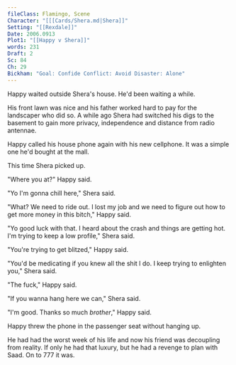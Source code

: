 ```yaml
---
fileClass: Flamingo, Scene
Character: "[[[Cards/Shera.md|Shera]]"
Setting: "[[Rexdale]]"
Date: 2006.0913
Plot1: "[[Happy v Shera]]"
words: 231
Draft: 2
Sc: 84
Ch: 29
Bickham: "Goal: Confide Conflict: Avoid Disaster: Alone"
---
```

Happy waited outside Shera's house. He'd been waiting a while.

His front lawn was nice and his father worked hard to pay for the landscaper who did so. A while ago Shera had switched his digs to the basement to gain more privacy, independence and distance from radio antennae.

Happy called his house phone again with his new cellphone. It was a simple one he'd bought at the mall.

This time Shera picked up.

"Where you at?" Happy said.

"Yo I'm gonna chill here," Shera said.

"What? We need to ride out. I lost my job and we need to figure out how to get more money in this bitch," Happy said.

"Yo good luck with that. I heard about the crash and things are getting hot. I'm trying to keep a low profile," Shera said.

"You're trying to get blitzed," Happy said.

"You'd be medicating if you knew all the shit I do. I keep trying to enlighten you," Shera said.

"The fuck," Happy said.

"If you wanna hang here we can," Shera said.

"I'm good. Thanks so much *brother*," Happy said.

Happy threw the phone in the passenger seat without hanging up.

He had had the worst week of his life and now his friend was decoupling from reality. If only he had that luxury, but he had a revenge to plan with Saad. On to 777 it was.